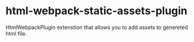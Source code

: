 # html-webpack-static-assets-plugin
HtmlWebpackPlugin extenstion that allows you to add assets to genereted html file.
